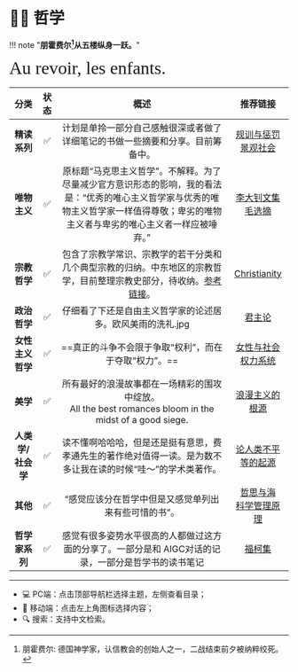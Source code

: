 # 🧗‍♂️ 哲学

!!! note "**朋霍费尔[^1]从五楼纵身一跃。**"

<font size = 6 face = "SnellRoundHand" >Au revoir, les enfants.</font>
    

|       分类        | 状态  |                                                                                          概述                                                                                          |                                       推荐链接                                       |
| :---------------: | :---: | :------------------------------------------------------------------------------------------------------------------------------------------------------------------------------------: | :----------------------------------------------------------------------------------: |
|   **精读系列**    |   ✅   |                                                     计划是单拎一部分自己感触很深或者做了详细笔记的书做一些摘要和分享。目前筹备中。                                                     | [规训与惩罚](./Principles_and_punish.md) <br> [景观社会](./Society_of_spectacles.md) |
|   **唯物主义**    |   ✅   | 原标题“马克思主义哲学”。不解释。为了尽量减少官方意识形态的影响，我的看法是：“优秀的唯心主义哲学家与优秀的唯物主义哲学家一样值得尊敬；卑劣的唯物主义者与卑劣的唯心主义者一样应被唾弃。” |                 [李大钊文集](./Li_da_zhao.md) <br> [毛选摘](Mao.md)                  |
|   **宗教哲学**    |   ✅   |                      包含了宗教学常识、宗教学的若干分类和几个典型宗教的归纳。中东地区的宗教哲学，目前整理宗教史部分，待收纳。[参考链接](../History/Arabians.md)。                      |                         [Christianity](./Christian.md) <br>                          |
|   **政治哲学**    |   ✅   |                                                               仔细看了下还是自由主义哲学家的论述居多。欧风美雨的洗礼.jpg                                                               |                               [君主论](./ThePrince.md)                               |
| **女性主义哲学**  |   ✅   |                                                                  ==真正的斗争不会限于争取“权利”，而在于夺取“权力”。==                                                                  |                  [女性与社会权力系统](./Women_social_power_sys.md)                   |
|     **美学**      |   ✅   |                                       所有最好的浪漫故事都在一场精彩的围攻中绽放。<br> All the best romances bloom in the midst of a good siege.                                       |                       [浪漫主义的根源](Root_of_romanticism.md)                       |
| **人类学/社会学** |   ✅   |                                      读不懂啊哈哈哈，但是还是挺有意思，费孝通先生的著作绝对值得一读。是为数不多让我在读的时候“哇～”的学术类著作。                                      |                    [论人类不平等的起源](./Discours_linegalite.md)                    |
|     **其他**      |   ✅   |                                                                  “感觉应该分在哲学中但是又感觉单列出来有些可惜的书”。                                                                  |     [哲思与海](./Phi_and_sea.md) <br> [科学管理原理](./Principles_of_sci_mgm.md)     |
|  **哲学家系列**   |   ✅   |                                          感觉有很多姿势水平很高的人都做过这方面的分享了。一部分是和 AIGC对话的记录，一部分是哲学书的读书笔记                                           |                   [福柯集](./Philosophers/Foucault_collections.md)                   |



----------

- 💻 PC端：点击顶部导航栏选择主题，左侧查看目录；
- 📱 移动端：点击左上角图标选择内容；
- 🔍 搜索：支持中文检索。


[^1]: 朋霍费尔: 德国神学家，认信教会的创始人之一，二战结束前夕被纳粹绞死。